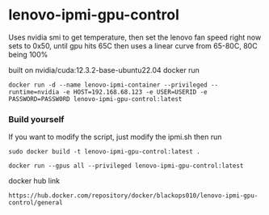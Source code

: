 # lenovo-ipmi-gpu-control
Uses nvidia smi to get temperature, then set the lenovo fan speed
right now sets to 0x50, until gpu hits 65C then uses a linear curve from 65-80C, 80C being 100%

built on  nvidia/cuda:12.3.2-base-ubuntu22.04
docker run

```
docker run -d --name lenovo-ipmi-container --privileged --runtime=nvidia -e HOST=192.168.68.123 -e USER=USERID -e PASSWORD=PASSW0RD lenovo-ipmi-gpu-control:latest
```


### Build yourself

If you want to modify the script, just modify the ipmi.sh then run
```
sudo docker build -t lenovo-ipmi-gpu-control:latest . 
```

```
docker run --gpus all --privileged lenovo-ipmi-gpu-control:latest
```
docker hub link
```
https://hub.docker.com/repository/docker/blackops010/lenovo-ipmi-gpu-control/general
```
